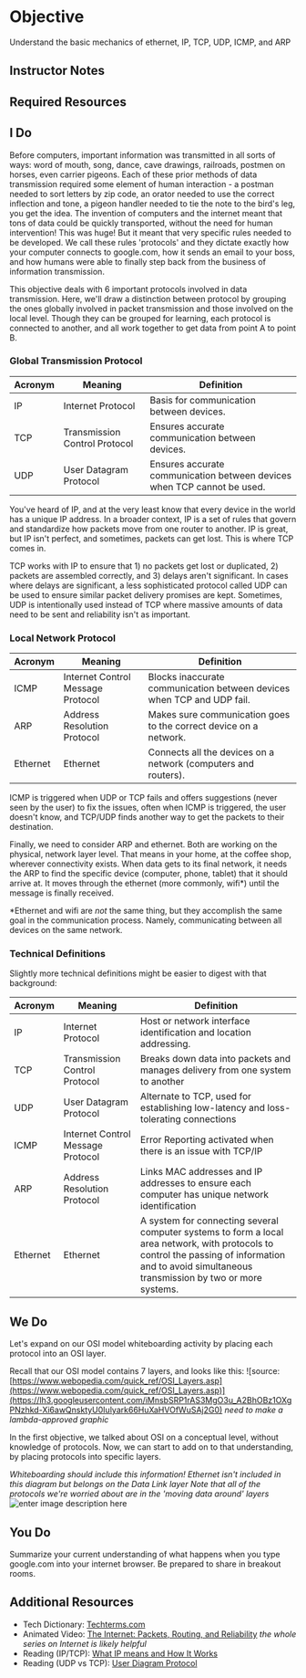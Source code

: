 # Objective
Understand the basic mechanics of ethernet, IP, TCP, UDP, ICMP, and ARP
## Instructor Notes


## Required Resources



## I Do

Before computers, important information was transmitted in all sorts of ways: word of mouth, song, dance, cave drawings, railroads, postmen on horses, even carrier pigeons. Each of these prior methods of data transmission required some element of human interaction - a postman needed to sort letters by zip code, an orator needed to use the correct inflection and tone, a pigeon handler needed to tie the note to the bird's leg, you get the idea. The invention of computers and the internet meant that tons of data could be quickly transported, without the need for human intervention! This was huge! But it meant that very specific rules needed to be developed. We call these rules 'protocols' and they dictate exactly how your computer connects to google.com, how it sends an email to your boss, and how humans were able to finally step back from the business of information transmission. 

This objective deals with 6 important protocols involved in data transmission. Here, we'll draw a distinction between protocol by grouping the ones globally involved in packet transmission and those involved on the local level.  Though they can be grouped for learning, each protocol is connected to another, and all work together to get data from point A to point B. 

### Global Transmission Protocol
|Acronym| Meaning | Definition  |
|--|--|--|
|IP|Internet Protocol| Basis for communication between devices.  |
|TCP|Transmission Control Protocol |Ensures accurate communication between devices.  |
|UDP|User Datagram Protocol|Ensures accurate communication between devices when TCP cannot be used. |

You've heard of IP, and at the very least know that every device in the world has a unique IP address. In a broader context, IP is a set of rules that govern and standardize how packets move from one router to another. IP is great, but IP isn't perfect, and sometimes, packets can get lost. This is where TCP comes in. 

TCP works with IP to ensure that 1) no packets get lost or duplicated, 2) packets are assembled correctly, and 3) delays aren't significant. In cases where delays are significant, a less sophisticated protocol called UDP can be used to ensure similar packet delivery promises are kept. Sometimes, UDP is intentionally used instead of TCP where massive amounts of data need to be sent and reliability isn't as important. 


### Local Network Protocol
|Acronym| Meaning |Definition  |
|--|--|--|
|ICMP|Internet Control Message Protocol | Blocks inaccurate communication between devices when TCP and UDP fail. |
|ARP|Address Resolution Protocol| Makes sure communication goes to the correct device on a network.|
|Ethernet|Ethernet| Connects all the devices on a network (computers and routers). |

ICMP is triggered when UDP or TCP fails and offers suggestions (never seen by the user) to fix the issues, often when ICMP is triggered, the user doesn't know, and TCP/UDP finds another way to get the packets to their destination. 

Finally, we need to consider ARP and ethernet. Both are working on the physical, network layer level. That means in your home, at the coffee shop, wherever connectivity exists. When data gets to its final network, it needs the ARP to find the specific device (computer, phone, tablet) that it should arrive at. It moves through the ethernet (more commonly, wifi*) until the message is finally received. 

*Ethernet and wifi are _not_ the same thing, but they accomplish the same goal in the communication process. Namely, communicating between all devices on the same network. 

### Technical Definitions
Slightly more technical definitions might be easier to digest with that background: 

|Acronym| Meaning | Definition  |
|--|--|--|
|IP|Internet Protocol|Host or network interface identification and location addressing. |
|TCP|Transmission Control Protocol |Breaks down data into packets and manages delivery from one system to another |
|UDP|User Datagram Protocol|Alternate to TCP, used for establishing low-latency and loss-tolerating connections |
|ICMP|Internet Control Message Protocol |Error Reporting activated when there is an issue with TCP/IP|
|ARP|Address Resolution Protocol|Links MAC addresses and IP addresses to ensure each computer has unique network identification|
|Ethernet|Ethernet|A system for connecting several computer systems to form a local area network, with protocols to control the passing of information and to avoid simultaneous transmission by two or more systems.  |

## We Do
Let's expand on our OSI model whiteboarding activity by placing each protocol into an OSI layer. 

Recall that our OSI model contains 7 layers, and looks like this:
![source: [https://www.webopedia.com/quick_ref/OSI_Layers.asp](https://www.webopedia.com/quick_ref/OSI_Layers.asp)](https://lh3.googleusercontent.com/iMnsbSRP1rAS3MgO3u_A2BhOBz1OXgPNzhkd-Xi6awQnsktyU0Iulyark66HuXaHVOfWuSAj2G0) *need to make a lambda-approved graphic*
 
In the first objective, we talked about OSI on a conceptual level, without knowledge of protocols. Now, we can start to add on to that understanding, by placing protocols into specific layers. 


*Whiteboarding should include this information!
Ethernet isn't included in this diagram but belongs on the Data Link layer
Note that all of the protocols we're worried about are in the 'moving data around' layers* 
![enter image description here](https://lh3.googleusercontent.com/VlhP4wEeA5VqVRrgEqmUoECuTq28G9UFdMcRQZuTwu0GJSJqaNHFYhWLR1-xOeIY9nxg5LAs63Y)

## You Do
Summarize your current understanding of what happens when you type google.com into your internet browser. Be prepared to share in breakout rooms. 


## Additional Resources

- Tech Dictionary: [Techterms.com]((https://techterms.com/))
- Animated Video: [The Internet: Packets, Routing, and Reliability]([https://www.youtube.com/watch?v=AYdF7b3nMto](https://www.youtube.com/watch?v=AYdF7b3nMto)) *the whole series on Internet is likely helpful*
- Reading (IP/TCP): [What IP means and How It Works](https://www.lifewire.com/internet-protocol-explained-3426713)
- Reading (UDP vs TCP): [User Diagram Protocol](https://www.lifewire.com/user-datagram-protocol-817976)

<!--stackedit_data:
eyJoaXN0b3J5IjpbNjE2ODA5ODM5LDExMDE3MzQ0NTksLTk1OD
MwNzM2MiwtMjcwMDg4MjgwXX0=
-->